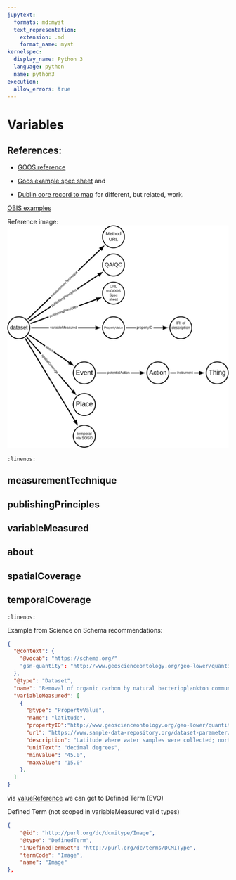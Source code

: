 ```yaml
---
jupytext:
  formats: md:myst
  text_representation:
    extension: .md
    format_name: myst
kernelspec:
  display_name: Python 3
  language: python
  name: python3
execution:
  allow_errors: true
---
```


# Variables


## References:

* [GOOS reference](https://www.goosocean.org/index.php?option=com_content&view=article&layout=edit&id=283&Itemid=441)
* [Goos example spec sheet](https://www.goosocean.org/index.php?option=com_oe&task=viewDocumentRecord&docID=17465) and 
   
* [Dublin core record to map](https://repository.oceanbestpractices.org/handle/11329/1920?show=full) for different, but related, work.


[OBIS examples](https://manual.obis.org/examples/)

Reference image:
![notes image](./eov.png)


```{literalinclude} ./graphs/obisData2.json
:linenos:
```

## measurementTechnique

## publishingPrinciples

## variableMeasured

## about

## spatialCoverage

## temporalCoverage





```{literalinclude} ./graphs/temporalCoverage.json
:linenos:
```




Example from Science on Schema recommendations:
```json
{
  "@context": {
    "@vocab": "https://schema.org/"
    "gsn-quantity": "http://www.geoscienceontology.org/geo-lower/quantity#"
  },
  "@type": "Dataset",
  "name": "Removal of organic carbon by natural bacterioplankton communities as a function of pCO2 from laboratory experiments between 2012 and 2016",
  "variableMeasured": [
    {
      "@type": "PropertyValue",
      "name": "latitude",
      "propertyID":"http://www.geoscienceontology.org/geo-lower/quantity#latitude",
      "url": "https://www.sample-data-repository.org/dataset-parameter/665787",
      "description": "Latitude where water samples were collected; north is positive.",
      "unitText": "decimal degrees",
      "minValue": "45.0",
      "maxValue": "15.0"
    },
  ]
}
```

via [valueReference](https://schema.org/valueReference) we can get to Defined Term  (EVO)

Defined Term  (not scoped in variableMeasured valid types)
```json
{
    "@id": "http://purl.org/dc/dcmitype/Image",
    "@type": "DefinedTerm",
    "inDefinedTermSet": "http://purl.org/dc/terms/DCMIType",
    "termCode": "Image",
    "name": "Image"
},
```


